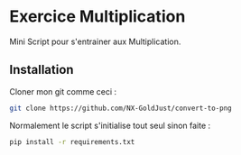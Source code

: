 
# Exercice Multiplication


Mini Script pour s'entrainer aux Multiplication.

## Installation

Cloner mon git comme ceci :
```bash
git clone https://github.com/NX-GoldJust/convert-to-png
```

Normalement le script s'initialise tout seul sinon faite :

```bash
pip install -r requirements.txt
```

